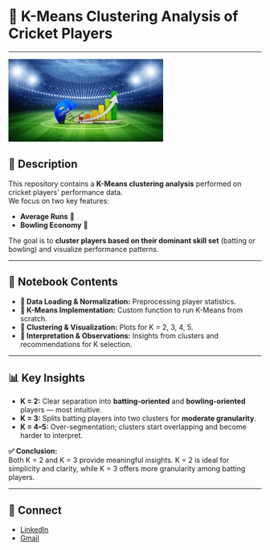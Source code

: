 # 🏏 K-Means Clustering Analysis of Cricket Players
---
![Project Thumbnail](images.jpeg)

## 📄 Description

This repository contains a **K-Means clustering analysis** performed on cricket players' performance data.  
We focus on two key features:

- **Average Runs** 🏏  
- **Bowling Economy** 🎯  

The goal is to **cluster players based on their dominant skill set** (batting or bowling) and visualize performance patterns.

---

## 🧩 Notebook Contents

- **🔹 Data Loading & Normalization:** Preprocessing player statistics.  
- **🔹 K-Means Implementation:** Custom function to run K-Means from scratch.  
- **🔹 Clustering & Visualization:** Plots for K = 2, 3, 4, 5.  
- **🔹 Interpretation & Observations:** Insights from clusters and recommendations for K selection.

---

## 📊 Key Insights

- **K = 2:** Clear separation into **batting-oriented** and **bowling-oriented** players — most intuitive.  
- **K = 3:** Splits batting players into two clusters for **moderate granularity**.  
- **K = 4–5:** Over-segmentation; clusters start overlapping and become harder to interpret.

**✅ Conclusion:**  
Both K = 2 and K = 3 provide meaningful insights. K = 2 is ideal for simplicity and clarity, while K = 3 offers more granularity among batting players.

---
## 🤝 Connect

- [LinkedIn](https://www.linkedin.com/in/varsha-shekhar)
- [Gmail](varshaiyer96@gmail.com)

